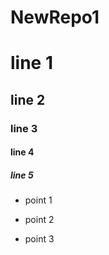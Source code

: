 # NewRepo1

# line 1

## line 2

### line 3

#### line 4

##### line 5

* point 1

* point 2

* point 3
